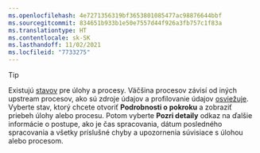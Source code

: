 ```yaml
---
ms.openlocfilehash: 4e7271356319bf3653801085477ac98876644bbf
ms.sourcegitcommit: 834651b933b1e50e7557d44f926a3fb757c1f83a
ms.translationtype: HT
ms.contentlocale: sk-SK
ms.lasthandoff: 11/02/2021
ms.locfileid: "7733275"
---
```

> [!TIP] 
> Existujú [stavov](../audience-insights/system.md#status-definitions) pre úlohy a procesy. Väčšina procesov závisí od iných upstream procesov, ako sú zdroje údajov a profilovanie údajov [osviežuje](../audience-insights/system.md#refresh-processes). Vyberte stav, ktorý chcete otvoriť **Podrobnosti o pokroku** a zobraziť priebeh úlohy alebo procesu. Potom vyberte **Pozri detaily** odkaz na ďalšie informácie o postupe, ako je čas spracovania, dátum posledného spracovania a všetky príslušné chyby a upozornenia súvisiace s úlohou alebo procesom.
